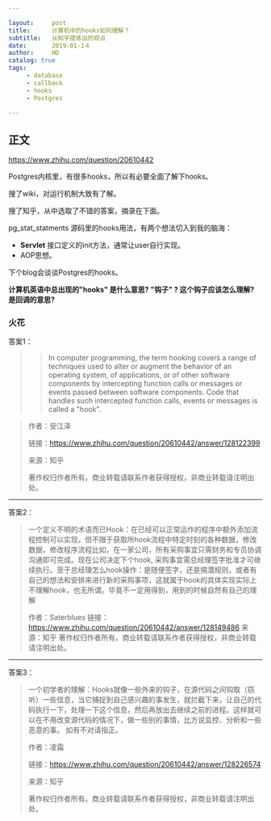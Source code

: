 ```yaml
---

layout:     post
title:      计算机中的hooks如何理解？
subtitle:   从知乎提炼出的观点
date:       2019-01-1４
author:     HD
catalog: true
tags:
     - database
     - callback
     - hooks
     - Postgres

---
```


## 正文

https://www.zhihu.com/question/20610442

Postgres内核里，有很多hooks，所以有必要全面了解下hooks。

搜了wiki，对运行机制大致有了解。

搜了知乎，从中选取了不错的答案，摘录在下面。



pg_stat_statments 源码里的hooks用法，有两个想法切入到我的脑海：


- **Servlet** 接口定义的init方法，通常让user自行实现。
- AOP思想。

下个blog会谈谈Postgres的hooks。



**计算机英语中总出现的"hooks" 是什么意思? "钩子" ? 这个钩子应该怎么理解? 是回调的意思?**



### 火花

答案1：



> > In computer programming, the term hooking covers a range of techniques used to alter or augment the behavior of an operating system, of applications, or of other software components by intercepting function calls or messages or events passed between software components. Code that handles such intercepted function calls, events or messages is called a "hook".

> 作者：安江泽
>
> 链接：https://www.zhihu.com/question/20610442/answer/128122399
>
> 来源：知乎
>
> 著作权归作者所有。商业转载请联系作者获得授权，非商业转载请注明出处。



---

答案2：



> 一个定义不明的术语而已Hook：在已经可以正常运作的程序中额外添加流程控制可以实现，但不限于获取所hook流程中特定时刻的各种数据，修改数据，修改程序流程比如，在一家公司，所有采购事宜只需财务和专员协调沟通即可完成。现在公司决定下个hook, 采购事宜需总经理签字批准才可继续执行。至于总经理怎么hook操作：是随便签字，还是搞潜规则，或者有自己的想法和安排来进行新的采购事项，这就属于hook的具体实现实际上不理解hook，也无所谓。毕竟不一定用得到，用到的时候自然有自己的理解
>
>
>
> 作者：Saterblues
> 链接：https://www.zhihu.com/question/20610442/answer/128149486
> 来源：知乎
> 著作权归作者所有。商业转载请联系作者获得授权，非商业转载请注明出处。



---

答案3：

> 一个初学者的理解：Hooks就像一些外来的钩子，在源代码之间钩取（窃听）一些信息，当它捕捉到自己感兴趣的事发生，就拦截下来，让自己的代码执行一下，处理一下这个信息，然后再放出去继续之前的进程。这样就可以在不用改变源代码的情况下，做一些别的事情，比方说监控、分析和一些恶意的事。
> 如有不对请指正。
>
> 作者：凌霜
>
> 链接：https://www.zhihu.com/question/20610442/answer/128226574
>
> 来源：知乎
>
> 著作权归作者所有。商业转载请联系作者获得授权，非商业转载请注明出处。